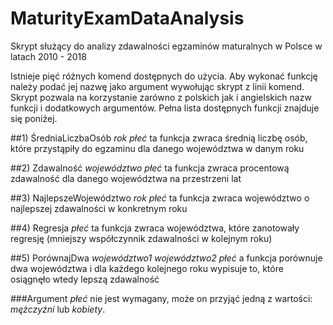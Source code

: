 # MaturityExamDataAnalysis

Skrypt służący do analizy zdawalności egzaminów maturalnych w Polsce w latach 2010 - 2018

Istnieje pięć różnych komend dostępnych do użycia. Aby wykonać funkcję należy podać jej nazwę jako argument wywołując skrypt z linii komend.
Skrypt pozwala na korzystanie zarówno z polskich jak i angielskich nazw funkcji i dodatkowych argumentów. Pełna lista dostępnych funkcji znajduje się poniżej.

##1) ŚredniaLiczbaOsób *rok* *płeć*
ta funkcja zwraca średnią liczbę osób, które przystąpiły do egzaminu dla danego województwa w danym roku 

##2) Zdawalność *województwo* *płeć*
ta funkcja zwraca procentową zdawalność dla danego województwa na przestrzeni lat 

##3) NajlepszeWojewództwo *rok* *płeć*
ta funkcja zwraca województwo o najlepszej zdawalności w konkretnym roku

##4) Regresja *płeć*
ta funkcja zwraca województwa, które zanotowały regresję (mniejszy współczynnik zdawalności w kolejnym roku)

##5) PorównajDwa *województwo1* *województwo2* *płeć*
a funkcja porównuje dwa województwa i dla każdego kolejnego roku wypisuje to, które osiągnęło wtedy lepszą zdawalność

###Argument *płeć* nie jest wymagany, może on przyjąć jedną z wartości: *mężczyźni* lub *kobiety*.